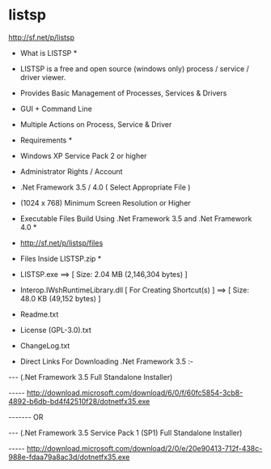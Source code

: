 # listsp

http://sf.net/p/listsp



* What is LISTSP *

 - LISTSP is a free and open source (windows only) process / service / driver viewer.

 - Provides Basic Management of Processes, Services & Drivers

 - GUI + Command Line

 - Multiple Actions on Process, Service & Driver


* Requirements *

 - Windows XP Service Pack 2 or higher

 - Administrator Rights / Account

 - .Net Framework 3.5  /  4.0   ( Select Appropriate File )
 
 - (1024 x 768) Minimum Screen Resolution or Higher


* Executable Files Build Using .Net Framework 3.5 and .Net Framework 4.0 *

 - http://sf.net/p/listsp/files


* Files Inside LISTSP.zip *

 - LISTSP.exe  ==>  [ Size: 2.04 MB (2,146,304 bytes) ]

 - Interop.IWshRuntimeLibrary.dll  [ For Creating Shortcut(s) ]  ==>  [ Size: 48.0 KB (49,152 bytes) ]

 - Readme.txt

 - License (GPL-3.0).txt

 - ChangeLog.txt


* Direct Links For Downloading .Net Framework 3.5 :-

 --- (.Net Framework 3.5 Full Standalone Installer)

 ----- http://download.microsoft.com/download/6/0/f/60fc5854-3cb8-4892-b6db-bd4f42510f28/dotnetfx35.exe

 ------- OR

 --- (.Net Framework 3.5 Service Pack 1 (SP1) Full Standalone Installer)

 ----- http://download.microsoft.com/download/2/0/e/20e90413-712f-438c-988e-fdaa79a8ac3d/dotnetfx35.exe
